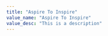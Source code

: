 ```yaml
---
title: "Aspire To Inspire"
value_name: "Aspire To Inspire"
value_desc: "This is a description"
---
```

